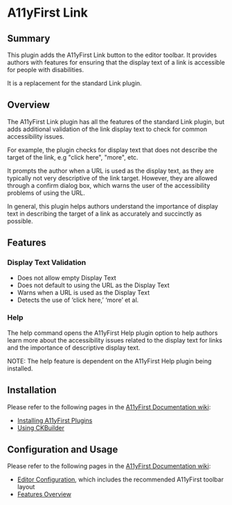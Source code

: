 # A11yFirst Link

## Summary

This plugin adds the A11yFirst Link button to the editor toolbar. It provides
authors with features for ensuring that the display text of a link is
accessible for people with disabilities.

It is a replacement for the standard Link plugin.

## Overview

The A11yFirst Link plugin has all the features of the standard Link plugin,
but adds additional validation of the link display text to check for common
accessibility issues.

For example, the plugin checks for display text that does not describe the
target of the link, e.g "click here", "more", etc.

It prompts the author when a URL is used as the display text, as they are
typically not very descriptive of the link target. However, they are allowed
through a confirm dialog box, which warns the user of the accessibility
problems of using the URL.

In general, this plugin helps authors understand the importance of display
text in describing the target of a link as accurately and succinctly as
possible.

## Features

### Display Text Validation

* Does not allow empty Display Text
* Does not default to using the URL as the Display Text
* Warns when a URL is used as the Display Text
* Detects the use of ‘click here,’ ‘more’ et al.

### Help

The help command opens the A11yFirst Help plugin option to help authors learn
more about the accessibility issues related to the display text for links and
the importance of descriptive display text.

NOTE: The help feature is dependent on the A11yFirst Help plugin being installed.

## Installation

Please refer to the following pages in the
[A11yFirst Documentation wiki](https://github.com/a11yfirst/documentation/wiki):

* [Installing A11yFirst Plugins](https://github.com/a11yfirst/documentation/wiki/Installing-A11yFirst-Plugins)
* [Using CKBuilder](https://github.com/a11yfirst/documentation/wiki/Using-CKBuilder)

## Configuration and Usage

Please refer to the following pages in the
[A11yFirst Documentation wiki](https://github.com/a11yfirst/documentation/wiki):

* [Editor Configuration](https://github.com/a11yfirst/documentation/wiki/Editor-Configuration),
  which includes the recommended A11yFirst toolbar layout
* [Features Overview](https://github.com/a11yfirst/documentation/wiki/Features-Overview)
